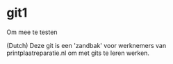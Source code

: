 # git1
Om mee te testen

(Dutch) Deze git is een 'zandbak' voor werknemers van printplaatreparatie.nl om met gits te leren werken.
